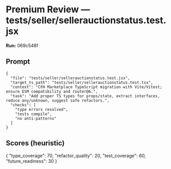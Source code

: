 # Premium Review — tests/seller/sellerauctionstatus.test.jsx

**Run:** 069c548f

## Prompt

```
{
  "file": "tests/seller/sellerauctionstatus.test.jsx",
  "target_ts_path": "tests/seller/sellerauctionstatus.test.tsx",
  "context": "CFH Marketplace TypeScript migration with Vite/Vitest; ensure ESM compatibility and router@6.",
  "task": "Add proper TS types for props/state, extract interfaces, reduce any/unknown, suggest safe refactors.",
  "checks": [
    "type errors resolved",
    "tests compile",
    "no anti-patterns"
  ]
}
```

## Scores (heuristic)

{
  "type_coverage": 70,
  "refactor_quality": 20,
  "test_coverage": 60,
  "future_readiness": 30
}
